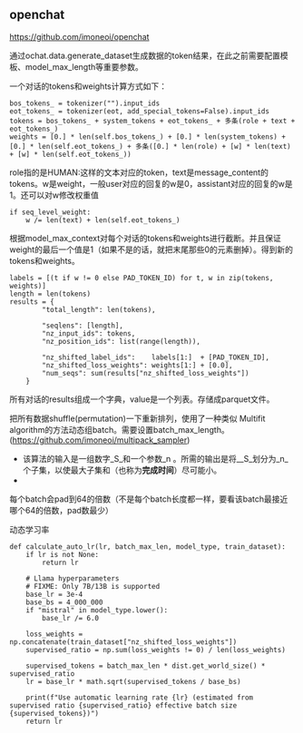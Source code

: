 ## openchat

https://github.com/imoneoi/openchat

通过ochat.data.generate_dataset生成数据的token结果，在此之前需要配置模板、model_max_length等重要参数。

一个对话的tokens和weights计算方式如下：

```
bos_tokens_ = tokenizer("").input_ids
eot_tokens_ = tokenizer(eot, add_special_tokens=False).input_ids
tokens = bos_tokens_ + system_tokens + eot_tokens_ + 多条(role + text + eot_tokens_)
weights = [0.] * len(self.bos_tokens_) + [0.] * len(system_tokens) + [0.] * len(self.eot_tokens_) + 多条([0.] * len(role) + [w] * len(text) + [w] * len(self.eot_tokens_))
```

role指的是HUMAN:这样的文本对应的token，text是message_content的tokens。w是weight，一般user对应的回复的w是0，assistant对应的回复的w是1。还可以对w修改权重值
```
if seq_level_weight:
	w /= len(text) + len(self.eot_tokens_)
```

根据model_max_context对每个对话的tokens和weights进行截断。并且保证weight的最后一个值是1（如果不是的话，就把末尾那些0的元素删掉）。得到新的tokens和weights。
```
labels = [(t if w != 0 else PAD_TOKEN_ID) for t, w in zip(tokens, weights)]
length = len(tokens)
results = {
        "total_length": len(tokens),

        "seqlens": [length],
        "nz_input_ids": tokens,
        "nz_position_ids": list(range(length)),

        "nz_shifted_label_ids":    labels[1:]  + [PAD_TOKEN_ID],
        "nz_shifted_loss_weights": weights[1:] + [0.0],
        "num_seqs": sum(results["nz_shifted_loss_weights"])
    }

```

所有对话的results组成一个字典，value是一个列表。存储成parquet文件。

把所有数据shuffle(permutation)一下重新排列，使用了一种类似 Multifit algorithm的方法动态组batch。需要设置batch_max_length。(https://github.com/imoneoi/multipack_sampler)
- 该算法的输入是一组数字_S_和一个参数_n 。所需的输出是将__S_划分为_n_个子集，以使最大子集和（也称为**完成时间**）尽可能小。
- 

每个batch会pad到64的倍数（不是每个batch长度都一样，要看该batch最接近哪个64的倍数，pad数最少）



动态学习率

```
def calculate_auto_lr(lr, batch_max_len, model_type, train_dataset):
    if lr is not None:
        return lr
    
    # Llama hyperparameters
    # FIXME: Only 7B/13B is supported
    base_lr = 3e-4
    base_bs = 4_000_000
    if "mistral" in model_type.lower():
        base_lr /= 6.0

    loss_weights = np.concatenate(train_dataset["nz_shifted_loss_weights"])
    supervised_ratio = np.sum(loss_weights != 0) / len(loss_weights)

    supervised_tokens = batch_max_len * dist.get_world_size() * supervised_ratio
    lr = base_lr * math.sqrt(supervised_tokens / base_bs)

    print(f"Use automatic learning rate {lr} (estimated from supervised ratio {supervised_ratio} effective batch size {supervised_tokens})")
    return lr
```


